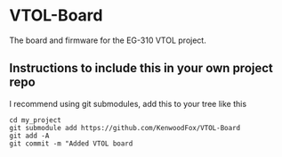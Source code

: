 # VTOL-Board

The board and firmware for the EG-310 VTOL project.


## Instructions to include this in your own project repo

I recommend using git submodules, add this to your tree like this

```shell
cd my_project
git submodule add https://github.com/KenwoodFox/VTOL-Board
git add -A
git commit -m "Added VTOL board
```
